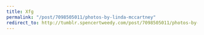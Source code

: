 ```yaml
---
title: Xfg
permalink: "/post/7098505011/photos-by-linda-mccartney"
redirect_to: http://tumblr.spencertweedy.com/post/7098505011/photos-by-linda-mccartney
---
```


